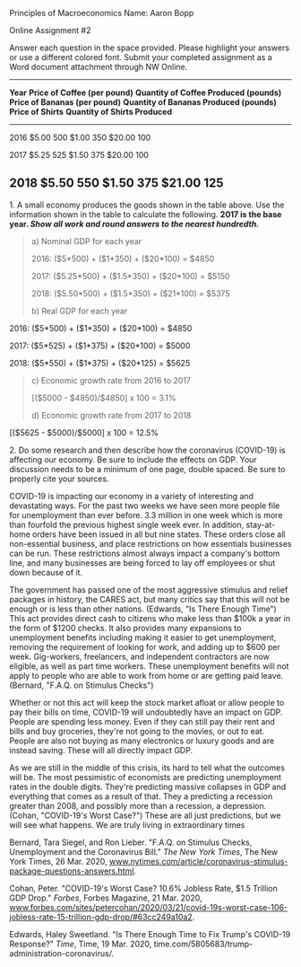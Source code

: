 Principles of Macroeconomics Name: Aaron Bopp

Online Assignment #2

Answer each question in the space provided. Please highlight your answers or use a different colored font. Submit your completed assignment as a Word document attachment through NW Online.

  ------------------------------------------------------------------------------------------------------------------------------------------------------------------------------------------------------------------------------
  **Year**   **Price of Coffee (per pound)**   **Quantity of Coffee Produced (pounds)**   **Price of Bananas (per pound)**   **Quantity of Bananas Produced (pounds)**   **Price of Shirts**   **Quantity of Shirts Produced**
  ---------- --------------------------------- ------------------------------------------ ---------------------------------- ------------------------------------------- --------------------- ---------------------------------
  2016       \$5.00                            500                                        \$1.00                             350                                         \$20.00               100

  2017       \$5.25                            525                                        \$1.50                             375                                         \$20.00               100

  2018       \$5.50                            550                                        \$1.50                             375                                         \$21.00               125
  ------------------------------------------------------------------------------------------------------------------------------------------------------------------------------------------------------------------------------

1\. A small economy produces the goods shown in the table above. Use the information shown in the table to calculate the following. **2017 is the base year. *Show all work and round answers to the nearest hundredth.***

> a\) Nominal GDP for each year
>
> 2016: (\$5\*500) + (\$1\*350) + (\$20\*100) = \$4850
>
> 2017: (\$5.25\*500) + (\$1.5\*350) + (\$20\*100) = \$5150
>
> 2018: (\$5.50\*500) + (\$1.5\*350) + (\$21\*100) = \$5375
>
> b\) Real GDP for each year

2016: (\$5\*500) + (\$1\*350) + (\$20\*100) = \$4850

2017: (\$5\*525) + (\$1\*375) + (\$20\*100) = \$5000

2018: (\$5\*550) + (\$1\*375) + (\$20\*125) = \$5625

> c\) Economic growth rate from 2016 to 2017
>
> \[(\$5000 - \$4850)/\$4850\] x 100 = 3.1%
>
> d\) Economic growth rate from 2017 to 2018

\[(\$5625 - \$5000)/\$5000\] x 100 = 12.5%

2\. Do some research and then describe how the coronavirus (COVID-19) is affecting our economy. Be sure to include the effects on GDP. Your discussion needs to be a minimum of one page, double spaced. Be sure to properly cite your sources.

COVID-19 is impacting our economy in a variety of interesting and devastating ways. For the past two weeks we have seen more people file for unemployment than ever before. 3.3 million in one week which is more than fourfold the previous highest single week ever. In addition, stay-at-home orders have been issued in all but nine states. These orders close all non-essential business, and place restrictions on how essentials businesses can be run. These restrictions almost always impact a company's bottom line, and many businesses are being forced to lay off employees or shut down because of it.

The government has passed one of the most aggressive stimulus and relief packages in history, the CARES act, but many critics say that this will not be enough or is less than other nations. (Edwards, "Is There Enough Time") This act provides direct cash to citizens who make less than \$100k a year in the form of \$1200 checks. It also provides many expansions to unemployment benefits including making it easier to get unemployment, removing the requirement of looking for work, and adding up to \$600 per week. Gig-workers, freelancers, and independent contractors are now eligible, as well as part time workers. These unemployment benefits will not apply to people who are able to work from home or are getting paid leave. (Bernard, "F.A.Q. on Stimulus Checks")

Whether or not this act will keep the stock market afloat or allow people to pay their bills on time, COVID-19 will undoubtedly have an impact on GDP. People are spending less money. Even if they can still pay their rent and bills and buy groceries, they're not going to the movies, or out to eat. People are also not buying as many electronics or luxury goods and are instead saving. These will all directly impact GDP.

As we are still in the middle of this crisis, its hard to tell what the outcomes will be. The most pessimistic of economists are predicting unemployment rates in the double digits. They're predicting massive collapses in GDP and everything that comes as a result of that. They a predicting a recession greater than 2008, and possibly more than a recession, a depression. (Cohan, "COVID-19\'s Worst Case?") These are all just predictions, but we will see what happens. We are truly living in extraordinary times

Bernard, Tara Siegel, and Ron Lieber. "F.A.Q. on Stimulus Checks, Unemployment and the Coronavirus Bill." *The New York Times*, The New York Times, 26 Mar. 2020, www.nytimes.com/article/coronavirus-stimulus-package-questions-answers.html.

Cohan, Peter. "COVID-19\'s Worst Case? 10.6% Jobless Rate, \$1.5 Trillion GDP Drop." *Forbes*, Forbes Magazine, 21 Mar. 2020, www.forbes.com/sites/petercohan/2020/03/21/covid-19s-worst-case-106-jobless-rate-15-trillion-gdp-drop/#63cc249a10a2.

Edwards, Haley Sweetland. "Is There Enough Time to Fix Trump\'s COVID-19 Response?" *Time*, Time, 19 Mar. 2020, time.com/5805683/trump-administration-coronavirus/.
